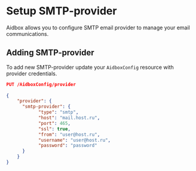 # Setup SMTP-provider

Aidbox allows you to configure SMTP email provider to manage your email communications.

## Adding SMTP-provider

To add new SMTP-provider update your `AidboxConfig` resource with provider credentials.

```json
PUT /AidboxConfig/provider
 
{
    "provider": {
      "smtp-provider": {
            "type": "smtp",
            "host": "mail.host.ru",
            "port": 465,
            "ssl": true,
            "from": "user@host.ru",
            "username": "user@host.ru",
            "password": "password"
      }
    }
}
```



